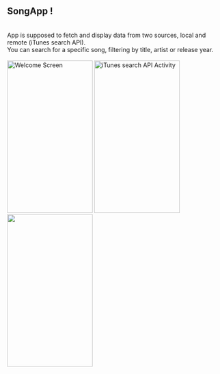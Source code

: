 ## SongApp !
<p align="left">
<br>
App  is supposed to fetch and display data from two sources, local and remote (iTunes search API).<br>
You can search for a specific song, filtering by title, artist or release year.<br><br>

<img src="http://imgur.com/hHkKx6N.jpg" alt="Welcome Screen" width="200" height="356">
<img src="http://imgur.com/5gF0283.jpg" alt="iTunes search API Activity" width="200" height="356">
<img src="http://imgur.com/TPrD8BU.jpg" alt="" width="200" height="356">
</p>
